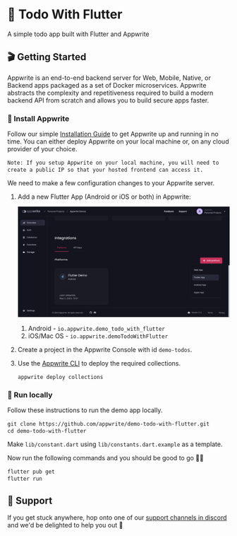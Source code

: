 # 🔖 Todo With Flutter

A simple todo app built with Flutter and Appwrite

## 🎬 Getting Started

Appwrite is an end-to-end backend server for Web, Mobile, Native, or Backend apps packaged as a set of Docker microservices. Appwrite abstracts the complexity and repetitiveness required to build a modern backend API from scratch and allows you to build secure apps faster.

### 🤘 Install Appwrite

Follow our simple [Installation Guide](https://appwrite.io/docs/installation) to get Appwrite up and running in no time. You can either deploy Appwrite on your local machine or, on any cloud provider of your choice.

```
Note: If you setup Appwrite on your local machine, you will need to create a public IP so that your hosted frontend can access it.
```

We need to make a few configuration changes to your Appwrite server.

1. Add a new Flutter App (Android or iOS or both) in Appwrite:

   ![Console - Add platform](docs/New%20Console%20-%20Add%20platform.png)

   1. Android - `io.appwrite.demo_todo_with_flutter`
   2. iOS/Mac OS - `io.appwrite.demoTodoWithFlutter`

2. Create a project in the Appwrite Console with id `demo-todos`.

3. Use the [Appwrite CLI](https://appwrite.io/docs/command-line) to deploy the required collections.

   ```shell
   appwrite deploy collections
   ```

### 🚀 Run locally

Follow these instructions to run the demo app locally.

```shell
git clone https://github.com/appwrite/demo-todo-with-flutter.git
cd demo-todo-with-flutter
```

Make `lib/constant.dart` using `lib/constants.dart.example` as a template.

Now run the following commands and you should be good to go 💪🏼

```shell
flutter pub get
flutter run
```

## 🤕 Support

If you get stuck anywhere, hop onto one of our [support channels in discord](https://discord.com/invite/GSeTUeA) and we'd be delighted to help you out 🤝
